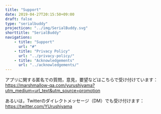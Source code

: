 ```yaml
---
title: "Support"
date: 2019-04-27T20:15:50+09:00
draft: false
type: "serialbuddy"
projecticon: "../img/SerialBuddy.svg"
shorttitle: "SerialBuddy"
navigations:
    - title: "Support"
      url: "#"
    - title: "Privacy Policy"
      url: "../privacy-policy/"
    - title: "Acknowledgements"
      url: "../acknowledgements/"
---
```


アプリに関する匿名での質問，意見，要望などはこちらで受け付けています：  
https://marshmallow-qa.com/yurushiyama?utm_medium=url_text&utm_source=promotion

あるいは，Twitterのダイレクトメッセージ（DM）でも受け付けます：  
https://twitter.com/YUrushiyama
